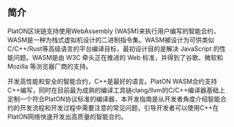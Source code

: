 ## 简介

PlatON区块链支持使用WebAssembly (WASM)来执行用户编写的智能合约，WASM是一种为栈式虚拟机设计的二进制指令集。WASM被设计为可供类似C/C++/Rust等高级语言的平台编译目标，最初设计目的是解决 JavaScript 的性能问题。WASM是由 W3C 牵头正在推进的 Web 标准，并得到了谷歌、微软和 Mozilla 等浏览器厂商的支持。

开发高性能和安全的智能合约，C++是最好的语言。PlatON WASM合约支持C++编写，同时在目前最为成熟的编译工具链clang/llvm的C/C++编译器基础上定制一个符合PlatON协议标准的编译器，本开发指南是从开发者角度介绍智能合约的开发流程和开发过程中需要注意的常见问题，引导开发者可以使用C++在PlatON网络快速开发出高质量的智能合约。
